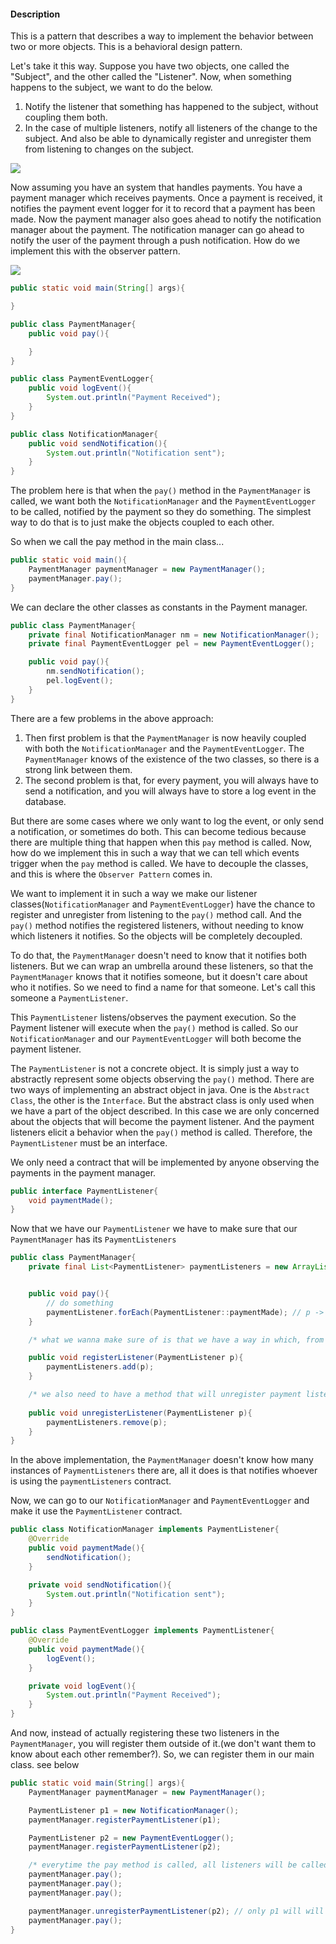 #### Description
This is a pattern that describes a way to implement the behavior between two or more objects. This is a behavioral design pattern.

Let's take it this way. Suppose you have two objects, one called the "Subject", and the other called the "Listener". Now, when something happens to the subject, we want to do the below.

1. Notify the listener that something has happened to the subject, without coupling them both.
2. In the case of multiple listeners, notify all listeners of the change to the subject. And also be able to dynamically register and unregister them from listening to changes on the subject.

<img src="../images/observer-pattern-1.png" >

Now assuming you have an system that handles payments. You have a payment manager which receives payments. Once a payment is received, it notifies the payment event logger for it to record that a payment has been made. Now the payment manager also goes ahead to notify the notification manager about the payment. The notification manager can go ahead to notify the user of the payment through a push notification. How do we implement this with the observer pattern.

<img src="../images/observer-pattern-2.png" >


```java
public static void main(String[] args){

}
```

```java
public class PaymentManager{
    public void pay(){

    }
}
```

```java
public class PaymentEventLogger{
    public void logEvent(){
        System.out.println("Payment Received");
    }
}
```

```java
public class NotificationManager{
    public void sendNotification(){
        System.out.println("Notification sent");
    }
}
```

The problem here is that when the `pay()` method in the `PaymentManager` is called, we want both the `NotificationManager` and the `PaymentEventLogger` to be called, notified by the payment so they do something. The simplest way to do that is to just make the objects coupled to each other. 

So when we call the pay method in the main class...
```java
public static void main(){
    PaymentManager paymentManager = new PaymentManager();
    paymentManager.pay();
}
```


We can declare the other classes as constants in the Payment manager.
```java
public class PaymentManager{
    private final NotificationManager nm = new NotificationManager();
    private final PaymentEventLogger pel = new PaymentEventLogger();

    public void pay(){
        nm.sendNotification();
        pel.logEvent();
    }
}
```
There are a few problems in the above approach:

1. Then first problem is that the `PaymentManager` is now heavily coupled with both the `NotificationManager` and the `PaymentEventLogger`. The `PaymentManager` knows of the existence of the two classes, so there is a strong link between them. 
2. The second problem is that, for every payment, you will always have to send a notification, and you will always have to store a log event in the database.

But there are some cases where we only want to log the event, or only send a notification, or sometimes do both. This can become tedious because there are multiple thing that happen when this `pay` method is called. Now, how do we implement this in such a way that we can tell which events trigger when the `pay` method is called. We have to decouple the classes, and this is where the `Observer Pattern` comes in.

We want to implement it in such a way we make our listener classes(`NotificationManager` and `PaymentEventLogger`) have the chance to register and unregister from listening to the `pay()` method call. And the `pay()` method notifies the registered listeners, without needing to know which listeners it notifies. So the objects will be completely decoupled.


To do that, the `PaymentManager` doesn't need to know that it notifies both listeners. But we can wrap an umbrella around these listeners, so that the `PaymentManager` knows that it notifies someone, but it doesn't care about who it notifies. So we need to find a name for that someone. Let's call this someone a `PaymentListener`. 

This `PaymentListener` listens/observes the payment execution. So the Payment listener will execute when the `pay()` method is called. So our `NotificationManager` and our `PaymentEventLogger` will both become the payment listener. 

The `PaymentListener` is not a concrete object. It is simply just a way to abstractly represent some objects observing the `pay()` method. There are two ways of implementing an abstract object in java. One is the `Abstract Class`, the other is the `Interface`. But the abstract class is only used when we have a part of the object described. In this case we are only concerned about the objects that will become the payment listener. And the payment listeners elicit a behavior when the `pay()` method is called. Therefore, the `PaymentListener` must be an interface.

We only need a contract that will be implemented by anyone observing the payments in the payment manager.

```java
public interface PaymentListener{
    void paymentMade();
}
```

Now that we have our `PaymentListener` we have to make sure that our `PaymentManager` has its `PaymentListeners`

```java
public class PaymentManager{
    private final List<PaymentListener> paymentListeners = new ArrayList<>();


    public void pay(){
        // do something
        paymentListener.forEach(PaymentListener::paymentMade); // p -> p.paymentMade();
    }

    /* what we wanna make sure of is that we have a way in which, from outside the payment listener, we can register a list![alt text](image.png)ener inside the list above. we can do that with the below method */

    public void registerListener(PaymentListener p){
        paymentListeners.add(p);
    }

    /* we also need to have a method that will unregister payment listeners */
    
    public void unregisterListener(PaymentListener p){
        paymentListeners.remove(p);
    }
}
```

In the above implementation, the `PaymentManager` doesn't know how many instances of `PaymentListeners` there are, all it does is that notifies whoever is using the `paymentListeners` contract.

Now, we can go to our `NotificationManager` and `PaymentEventLogger` and make it use the `PaymentListener` contract.

```java
public class NotificationManager implements PaymentListener{
    @Override
    public void paymentMade(){
        sendNotification();
    }

    private void sendNotification(){
        System.out.println("Notification sent");
    }
}
```

```java
public class PaymentEventLogger implements PaymentListener{
    @Override
    public void paymentMade(){
        logEvent();
    }

    private void logEvent(){
        System.out.println("Payment Received");
    }
}
```

And now, instead of actually registering these two listeners in the `PaymentManager`, you will register them outside of it.(we don't want them to know about each other remember?). So, we can register them in our main class. see below

```java
public static void main(String[] args){
    PaymentManager paymentManager = new PaymentManager();

    PaymentListener p1 = new NotificationManager();
    paymentManager.registerPaymentListener(p1);

    PaymentListener p2 = new PaymentEventLogger();
    paymentManager.registerPaymentListener(p2);

    /* everytime the pay method is called, all listeners will be called */
    paymentManager.pay();
    paymentManager.pay();
    paymentManager.pay();

    paymentManager.unregisterPaymentListener(p2); // only p1 will will trigger
    paymentManager.pay();
}
```